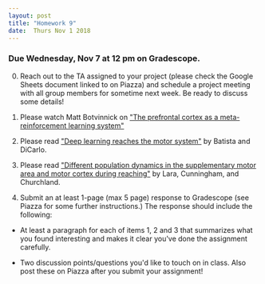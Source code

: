 ```yaml
---
layout: post
title: "Homework 9"
date:  Thurs Nov 1 2018
---
```


### Due Wednesday, Nov 7 at 12 pm on Gradescope. 

0. Reach out to the TA assigned to your project (please check the Google Sheets document linked to on Piazza) and schedule a project meeting with all group members for sometime next week. Be ready to discuss some details!

1. Please watch Matt Botvinnick on ["The prefrontal cortex as a meta-reinforcement learning system"](https://simons.berkeley.edu/talks/matthew-botvinick-4-16-18)

2. Please read ["Deep learning reaches the motor system"](https://www.nature.com/articles/s41592-018-0152-6) by Batista and DiCarlo. 

3. Please read ["Different population dynamics in the supplementary motor area and motor cortex during reaching"](http://stat.columbia.edu/~cunningham/pdf/LaraNCOMMS2018.pdf) by Lara, Cunningham, and Churchland. 

4. Submit an at least 1-page (max 5 page) response to Gradescope (see Piazza for some further instructions.) The response should include the following:

  - At least a paragraph for each of items 1, 2 and 3 that summarizes what you found interesting and makes it clear you've done the assignment carefully.

  - Two discussion points/questions you'd like to touch on in class. Also post these on Piazza after you submit your assignment!

 






